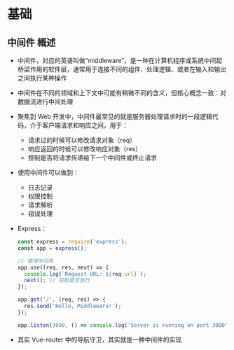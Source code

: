 # 基础

## 中间件 概述

+ 中间件，对应的英语叫做“middleware”，是一种在计算机程序或系统中间起桥梁作用的软件层，通常用于连接不同的组件、处理逻辑、或者在输入和输出之间执行某种操作
+ 中间件在不同的领域和上下文中可能有稍微不同的含义，但核心概念一致：对数据流进行中间处理

+ 聚焦到 Web 开发中，中间件最常见的就是服务器处理请求时的一段逻辑代码，介于客户端请求和响应之间，用于：

  + 请求过的时候可以修改请求对象（req）
  + 响应返回的时候可以修改响应对象（res）
  + 控制是否将请求传递给下一个中间件或终止请求

+ 使用中间件可以做到：

  + 日志记录
  + 权限控制
  + 请求解析
  + 错误处理

+ Express：

  ```js
  const express = require('express');
  const app = express();

  // 使用中间件
  app.use((req, res, next) => {
    console.log(`Request URL: ${req.url}`);
    next(); // 控制是否放行
  });

  app.get('/', (req, res) => {
    res.send('Hello, Middleware!');
  });

  app.listen(3000, () => console.log('Server is running on port 3000'));
  ```

+ 其实 Vue-router 中的导航守卫，其实就是一种中间件的实现
